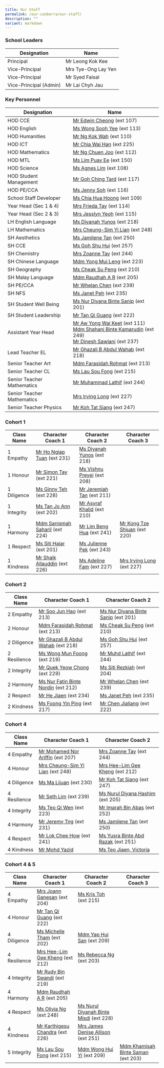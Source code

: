 ```yaml
---
title: Our Staff
permalink: /our-canberra/our-staff/
description: ""
variant: markdown
---
```

### School Leaders

| Designation | Name |
| -------- | -------- |
|Principal|Mr Leong Kok Kee|
|Vice-Principal|Mrs Tye-Ong Lay Yen|
|Vice-Principal|Mr Syed Faisal|
|Vice-Principal (Admin)|Mr Lai Chyh Jau|

### Key Personnel

| Designation | Name |
| -------- | -------- |
|HOD CCE|[Mr Edwin Cheong](mailto:cheong_wai_tung_edwin@schools.gov.sg) (ext 107)|
|HOD English|[Ms Wong Sooh Yee](mailto:wong_sooh_yee@schools.gov.sg) (ext 113)|
|HOD Humanities|[Mr Ng Kok Wah](mailto:ng_kok_wah_a@schools.gov.sg) (ext 110)|
|HOD ICT|[Mr Chia Wai Han](mailto:chia_wai_han@schools.gov.sg) (ext 225)|
|HOD Mathematics|[Mr Ng Chuen Joo](mailto:ng_chuen_joo@schools.gov.sg) (ext 112)|
|HOD MTL|[Ms Lim Puay Ee](mailto:lim_puay_ee@schools.gov.sg) (ext 150)|
|HOD Science|[Ms Agnes Lim](mailto:lim_hui_lin_agnes@schools.gov.sg) (ext 108)|
|HOD Student Management|[Mr Goh Ching Tard](mailto:goh_ching_tard@schools.gov.sg) (ext 117)|
|HOD PE/CCA|[Ms Jenny Soh](mailto:jenny_soh@schools.gov.sg) (ext 116)|
|School Staff Developer|[Ms Chia Hua Hoong](mailto:chia_hua_hoong@schools.gov.sg) (ext 109)|
|Year Head (Sec 1 &amp; 4)|[Mrs Frieda Tay](mailto:leong_siew_yin_frieda@schools.gov.sg) (ext 114)|
|Year Head (Sec 2 &amp; 3)|[Mrs Jesslyn Yeoh](mailto:lee_see_hwee@schools.gov.sg) (ext 115)|
|LH English Language| [Ms Diyanah Yunos](mailto:diyanah_mohamad_yunos@schools.gov.sg) (ext 218)|
|LH Mathematics|[Mrs Cheung-Sim Yi Lian](mailto:sim_yi_lian@schools.gov.sg) (ext 248)|
|SH Aesthetics|[Ms Jamilene Tan](mailto:jamilene_tan_hui_peng@schools.gov.sg) (ext 250)|
|SH CCE|[Ms Goh Shu Hui](mailto:goh_shu_hui_b@schools.gov.sg) (ext 257)|
|SH Chemistry|[Mrs Zoanne Tay](mailto:sim_li_wen@schools.gov.sg) (ext 244)|
|SH Chinese Language|[Mdm Yong Mui Leng](mailto:yong_mui_leng@schools.gov.sg) (ext 223)|
|SH Geography|[Ms Cheak Su Peng](mailto:cheak_su_peng@schools.gov.sg) (ext 210)|
|SH Malay Language|[Mdm Raudhah A R](mailto:raudhah_abdul_rahim@schools.gov.sg) (ext 205)|
|SH PE/CCA|[Mr Whelan Chen](mailto:whelan_chen_jianming@schools.gov.sg) (ext 239)|
|SH NFS|[Ms Janet Peh](mailto:peh_chew_kher_janet@schools.gov.sg) (ext 235)|
|SH Student Well Being|[Ms Nur Diyana Binte Sanip](mailto:nur_diyana_mohamad_sanip@schools.gov.sg) (ext 201)|
|SH Student Leadership| [Mr Tan Qi Guang](mailto:tan_qi_guang@schools.gov.sg) (ext 222)|
|Assistant Year Head|[Mr Aw Yong Wai Keet](mailto:aw_yong_wai_keet@schools.gov.sg) (ext 111) <br>[Mdm Shahani Binte Kamarudin](mailto:shahani_kamarudin@schools.gov.sg) (ext 249)<br>[Mr Dinesh Sawlani](mailto:Dinesh_Chander@schools.gov.sg) (ext 237)|
|Lead Teacher EL|[Mr Ghazali B Abdul Wahab](mailto:Ghazali_B_Abdul_Wahab@schools.gov.sg) (ext 218)|
|Senior Teacher Art|[Mdm Farasidah Rohmat](mailto:farasidah_rohmat@schools.gov.sg) (ext 213)|
|Senior Teacher CL|[Ms Lau Sou Fong](mailto:lau_sou_fong@schools.gov.sg) (ext 215)|
|Senior Teacher Mathematics|[Mr Muhammad Lathif](mailto:muhamad_lathif_yunus@schools.gov.sg) (ext 244)|
|Senior Teacher Mathematics|[Mrs Irving Long](mailto:irving_quah@schools.gov.sg) (ext 227)|
|Senior Teacher Physics|[Mr Koh Tat Siang](mailto:koh_tat_siang@schools.gov.sg) (ext 247)|

### Cohort 1

| Class Name | Character Coach 1 | Character Coach 2 |Character Coach 3 |
| -------- | -------- | -------- | -------- |
| 1 Empathy| [Mr Ho Ngiap Tuan](mailto:ho_ngiap_tuan@schools.gov.sg) (ext 231)| [Ms Diyanah Yunos](mailto:diyanah_mohamad_yunos@schools.gov.sg) (ext 218) |
| 1 Honour| [Mr Simon Tay](mailto:tay_seng_how@schools.gov.sg) (ext 221) | [Ms Vishnu Preyei](mailto:vishnu_preyei@schools.gov.sg) (ext 208)|
| 1 Diligence|[Ms Ginny Teh](mailto:teh_hooi_ching@schools.gov.sg) (ext 228)| [Mr Jeremiah Tan](mailto:jeremiah_tan_teck_xuan@schools.gov.sg) (ext 211)|
| 1 Integrity | [Ms Tan Jo Ann](mailto:tan_jo_ann@schools.gov.sg) (ext 202)| [Mr Asyraf Khalid](mailto:muhammad_asyraf_khalid@schools.gov.sg) (ext 210)|
| 1 Harmony| [Mdm Sanismah Saharil](mailto:sanismah_saharil@schools.gov.sg) (ext 224) | [Mr Lim Beng Hua](mailto:lim_beng_hua@schools.gov.sg) (ext 241) | [Mr Kong Tze Shiuan](mailto:kong_tze_shiuan@schools.gov.sg) (ext 220)|
| 1 Respect| [Ms Siti Hajar](mailto:siti_hajar_ali@schools.gov.sg) (ext 201)| [Ms Julienne Pek](mailto:pek_jun_lang@schools.gov.sg) (ext 243) |  |
| 1 Kindness| [Mr Shaik Allauddin](mailto:shaik_allauddin_kamaldeen@schools.gov.sg) (ext 226)| [Ms Adeline Fam](mailto:fam_rongen_adeline@schools.gov.sg) (ext 227)| [Mrs Irving Long](mailto:irving_quah@schools.gov.sg) (ext 227) |

### Cohort 2

| Class Name | Character Coach 1 | Character Coach 2 |
| -------- | -------- | -------- |
| 2 Empathy    | [Mr Soo Jun Hao](mailto:soo_jun_hao@schools.gov.sg) (ext 213)| [Ms Nur Diyana Binte Sanip](mailto:nur_diyana_mohamad_sanip@schools.gov.sg) (ext 201)|
| 2 Honour     | [Mdm Farasidah Rohmat](mailto:farasidah_rohmat@schools.gov.sg) (ext 213)| [Ms Cheak Su Peng](mailto:cheak_su_peng@schools.gov.sg) (ext 210)|
| 2 Diligence     |[Mr Ghazali B Abdul Wahab](mailto:Ghazali_B_Abdul_Wahab@schools.gov.sg) (ext 218)| [Ms Goh Shu Hui](mailto:goh_shu_hui_b@schools.gov.sg) (ext 257) |
| 2 Resilience     | [Ms Wong Mun Foong](mailto:wong_mun_foong@schools.gov.sg) (ext 219) | [Mr Muhd Lathif](mailto:muhamad_lathif_yunus@schools.gov.sg)  (ext 244)|
| 2 Integrity    | [Mr Quek Yeow Chong](mailto:quek_yeow_chong@schools.gov.sg) (ext 229)| [Ms Siti Rezkiah](mailto:siti_rezkiah_mohd_radzelee@schools.gov.sg) (ext 204) |
| 2 Harmony     | [Ms Nur Fatin Binte Nordin](mailto:nur_fatin_nordin@schools.gov.sg) (ext 212)| [Mr Whelan Chen](mailto:whelan_chen_jianming@schools.gov.sg) (ext 239)|
| 2 Respect     | [Mr He Jiaen](mailto:he_jiaen@schools.gov.sg) (ext 234)| [Ms Janet Peh](mailto:peh_chew_kher_janet@schools.gov.sg) (ext 235) |
| 2 Kindness     | [Ms Foong Yin Ping](mailto:foong_yin_ping@schools.gov.sg) (ext 217)| [Mr Chen Jialiang](mailto:chen_jialiang@schools.gov.sg) (ext 222) |

### Cohort 4

| Class Name | Character Coach 1 | Character Coach 2 |
| -------- | -------- | -------- |
| 4 Empathy | [Mr Mohamed Nor Ariffin](mailto:mohamed_nor_ariffin_ismail@schools.gov.sg) (ext 207)| [Mrs Zoanne Tay](mailto:sim_li_wen@schools.gov.sg) (ext 244)|
| 4 Honour |[Mrs Cheung-Sim Yi Lian](mailto:sim_yi_lian@schools.gov.sg) (ext 248) |[Mrs Hee-Lim Gee Kheng](mailto:hee_lim_gee_kheng@schools.gov.sg) (ext 212)|
| 4 Diligence | [Ms Ma Lijuan](mailto:ma_lijuan@schools.gov.sg) (ext 230)| [Mr Koh Tat Siang](mailto:koh_tat_siang@schools.gov.sg) (ext 247) |
| 4 Resilience | [Mr Seth Lim](mailto:seth_lim_jun_hua@schools.gov.sg) (ext 239)| [Ms Nurul Diyana Hashim](mailto:nurul_diyana_hashim@schools.gov.sg) (ext 205) |
| 4 Integrity | [Ms Teo Qi Wen](mailto:teo_qi_wen@schools.gov.sg) (ext 223)| [Mr Imarah Bin Abas](mailto:imarah_b_abas@schools.gov.sg) (ext 252)|
| 4 Harmony | [Mr Jeremy Tng](mailto:jeremy_tng_ying_xiang@schools.gov.sg) (ext 231)| [Ms Jamilene Tan](mailto:jamilene_tan_hui_peng@schools.gov.sg) (ext 250) |
| 4 Respect| [Mr Lok Chee How](mailto:lok_chee_how@schools.gov.sg) (ext 241)| [Ms Yusra Binte Abd Razak](mailto:yusra_abd_razak@schools.gov.sg) (ext 251) | |
| 4 Kindness |[Mr Mohd Yazid](mailto:mohd_yazid_md_yatim@schools.gov.sg)| [Ms Teo Jiaen, Victoria](mailto:teo_jiaen@schools.gov.sg)|

### Cohort 4 &amp; 5

| Class Name | Character Coach 1 | Character Coach 2 |Character Coach 3 |
| -------- | -------- | -------- | -------- |
| 4 Empathy    | [Mrs Joann Ganesan](mailto:joann_david@schools.gov.sg) (ext 204) | [Ms Kris Toh](mailto:toh_zi_qi@schools.gov.sg) (ext 215) |
| 4 Honour     | [Mr Tan Qi Guang](mailto:tan_qi_guang@schools.gov.sg) (ext 222) 
| 4 Diligence     |[Ms Michelle Tham](mailto:tham_michelle@schools.gov.sg) (ext 202)| [Mdm Yap Hui San](mailto:yap_hui_san@schools.gov.sg) (ext 209)|
| 4 Resilience     | [Mrs Hee-Lim Gee Kheng](mailto:hee_lim_gee_kheng@schools.gov.sg) (ext 212)| [Ms Rebecca Ng](mailto:ng_li_min_rebecca@schools.gov.sg) (ext 203)|
| 4 Integrity    | [Mr Rudy Bin Swandi](mailto:rudy_swandi@schools.gov.sg) (ext 219) | 
| 4 Harmony     | [Mdm Raudhah A R](mailto:raudhah_abdul_rahim@schools.gov.sg) (ext 205) | 
| 4 Respect     | [Ms Olivia Ng](mailto:ng_liting_olivia@schools.gov.sg) (ext 248)| [Ms Nurul Diyanah Binte Misdi](mailto:nurul_diyanah_misdi@schools.gov.sg) (ext 228)|
| 4 Kindness     | [Mr Karthigesu Chandra](mailto:karthigesu_chandra@schools.gov.sg) (ext 226)| [Mrs James Denise Allison](mailto:denise_james_allison@schools.gov.sg) (ext 251) |
| 5 Integrity    | [Ms Lau Sou Fong](mailto:lau_sou_fong@schools.gov.sg) (ext 215)|[Mdm Wong Hui Yi](mailto:wong_hui_yi@schools.gov.sg) (ext 209)| [Mdm Khamisah Binte Saman](mailto:khamisah_saman@schools.gov.sg) (ext 203) | [Ms Sumaya Jahan](mailto:sumaya_jahan@schools.gov.sg) (ext 230)|